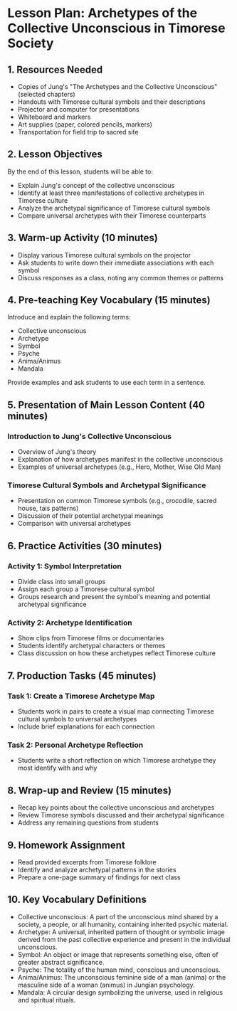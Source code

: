 # Lesson Plan: Archetypes of the Collective Unconscious in Timorese Society

## 1. Resources Needed

- Copies of Jung's "The Archetypes and the Collective Unconscious" (selected chapters)
- Handouts with Timorese cultural symbols and their descriptions
- Projector and computer for presentations
- Whiteboard and markers
- Art supplies (paper, colored pencils, markers)
- Transportation for field trip to sacred site

## 2. Lesson Objectives

By the end of this lesson, students will be able to:
- Explain Jung's concept of the collective unconscious
- Identify at least three manifestations of collective archetypes in Timorese culture
- Analyze the archetypal significance of Timorese cultural symbols
- Compare universal archetypes with their Timorese counterparts

## 3. Warm-up Activity (10 minutes)

- Display various Timorese cultural symbols on the projector
- Ask students to write down their immediate associations with each symbol
- Discuss responses as a class, noting any common themes or patterns

## 4. Pre-teaching Key Vocabulary (15 minutes)

Introduce and explain the following terms:
- Collective unconscious
- Archetype
- Symbol
- Psyche
- Anima/Animus
- Mandala

Provide examples and ask students to use each term in a sentence.

## 5. Presentation of Main Lesson Content (40 minutes)

### Introduction to Jung's Collective Unconscious
- Overview of Jung's theory
- Explanation of how archetypes manifest in the collective unconscious
- Examples of universal archetypes (e.g., Hero, Mother, Wise Old Man)

### Timorese Cultural Symbols and Archetypal Significance
- Presentation on common Timorese symbols (e.g., crocodile, sacred house, tais patterns)
- Discussion of their potential archetypal meanings
- Comparison with universal archetypes

## 6. Practice Activities (30 minutes)

### Activity 1: Symbol Interpretation
- Divide class into small groups
- Assign each group a Timorese cultural symbol
- Groups research and present the symbol's meaning and potential archetypal significance

### Activity 2: Archetype Identification
- Show clips from Timorese films or documentaries
- Students identify archetypal characters or themes
- Class discussion on how these archetypes reflect Timorese culture

## 7. Production Tasks (45 minutes)

### Task 1: Create a Timorese Archetype Map
- Students work in pairs to create a visual map connecting Timorese cultural symbols to universal archetypes
- Include brief explanations for each connection

### Task 2: Personal Archetype Reflection
- Students write a short reflection on which Timorese archetype they most identify with and why

## 8. Wrap-up and Review (15 minutes)

- Recap key points about the collective unconscious and archetypes
- Review Timorese symbols discussed and their archetypal significance
- Address any remaining questions from students

## 9. Homework Assignment

- Read provided excerpts from Timorese folklore
- Identify and analyze archetypal patterns in the stories
- Prepare a one-page summary of findings for next class

## 10. Key Vocabulary Definitions

- Collective unconscious: A part of the unconscious mind shared by a society, a people, or all humanity, containing inherited psychic material.
- Archetype: A universal, inherited pattern of thought or symbolic image derived from the past collective experience and present in the individual unconscious.
- Symbol: An object or image that represents something else, often of greater abstract significance.
- Psyche: The totality of the human mind, conscious and unconscious.
- Anima/Animus: The unconscious feminine side of a man (anima) or the masculine side of a woman (animus) in Jungian psychology.
- Mandala: A circular design symbolizing the universe, used in religious and spiritual rituals.